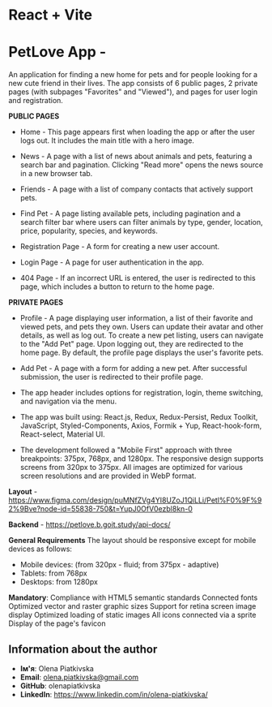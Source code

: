 # React + Vite

# PetLove App -

An application for finding a new home for pets and for people looking for a new
cute friend in their lives. The app consists of 6 public pages, 2 private pages
(with subpages "Favorites" and "Viewed"), and pages for user login and
registration.

**PUBLIC PAGES**

- Home - This page appears first when loading the app or after the user logs
  out. It includes the main title with a hero image.

- News - A page with a list of news about animals and pets, featuring a search
  bar and pagination. Clicking "Read more" opens the news source in a new
  browser tab.

- Friends - A page with a list of company contacts that actively support pets.

- Find Pet - A page listing available pets, including pagination and a search
  filter bar where users can filter animals by type, gender, location, price,
  popularity, species, and keywords.

- Registration Page - A form for creating a new user account.

- Login Page - A page for user authentication in the app.

- 404 Page - If an incorrect URL is entered, the user is redirected to this
  page, which includes a button to return to the home page.

**PRIVATE PAGES**

- Profile - A page displaying user information, a list of their favorite and
  viewed pets, and pets they own. Users can update their avatar and other
  details, as well as log out. To create a new pet listing, users can navigate
  to the "Add Pet" page. Upon logging out, they are redirected to the home page.
  By default, the profile page displays the user's favorite pets.

- Add Pet - A page with a form for adding a new pet. After successful
  submission, the user is redirected to their profile page.

- The app header includes options for registration, login, theme switching, and
  navigation via the menu.

- The app was built using: React.js, Redux, Redux-Persist, Redux Toolkit,
  JavaScript, Styled-Components, Axios, Formik + Yup, React-hook-form,
  React-select, Material UI.

- The development followed a "Mobile First" approach with three breakpoints:
  375px, 768px, and 1280px. The responsive design supports screens from 320px to
  375px. All images are optimized for various screen resolutions and are
  provided in WebP format.

**Layout** -
https://www.figma.com/design/puMNfZVg4YI8UZoJ1QiLLi/Petl%F0%9F%92%9Bve?node-id=55838-750&t=YupJ0OfV0ezbl8kn-0

**Backend** - https://petlove.b.goit.study/api-docs/

**General Requirements** The layout should be responsive except for mobile
devices as follows:

- Mobile devices: (from 320px - fluid; from 375px - adaptive)
- Tablets: from 768px
- Desktops: from 1280px

**Mandatory**: Compliance with HTML5 semantic standards Connected fonts
Optimized vector and raster graphic sizes Support for retina screen image
display Optimized loading of static images All icons connected via a sprite
Display of the page's favicon

## Information about the author

- **Ім'я**: Olena Piatkivska
- **Email**: olena.piatkivska@gmail.com
- **GitHub**: olenapiatkivska
- **LinkedIn**: https://www.linkedin.com/in/olena-piatkivska/
